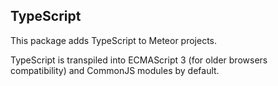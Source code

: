 ## TypeScript

This package adds TypeScript to Meteor projects.

TypeScript is transpiled into ECMAScript 3 (for older browsers compatibility) and
CommonJS modules by default.
